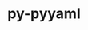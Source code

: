 ---
title: "py-pyyaml"
layout: cache
categories: [package, develop-2025-05-18]
meta: {"compilers": ["none"], "num_specs": 28, "num_specs_by_stack": {"data-vis-sdk": 1, "developer-tools-aarch64-linux-gnu": 1, "developer-tools-darwin": 1, "developer-tools-x86_64_v3-linux-gnu": 1, "e4s": 6, "e4s-neoverse-v2": 2, "e4s-oneapi": 3, "e4s-rocm-external": 1, "hep": 1, "ml-darwin-aarch64-mps": 3, "ml-linux-aarch64-cpu": 4, "ml-linux-aarch64-cuda": 4, "ml-linux-x86_64-cpu": 4, "ml-linux-x86_64-cuda": 4, "ml-linux-x86_64-rocm": 3, "radiuss": 2, "root": 28}, "oss": ["centos7", "rhel8", "sequoia", "ubuntu18.04", "ubuntu20.04", "ubuntu22.04", "ubuntu24.04"], "platforms": ["darwin", "linux"], "stacks": ["data-vis-sdk", "developer-tools-aarch64-linux-gnu", "developer-tools-darwin", "developer-tools-x86_64_v3-linux-gnu", "e4s", "e4s-neoverse-v2", "e4s-oneapi", "e4s-rocm-external", "hep", "ml-darwin-aarch64-mps", "ml-linux-aarch64-cpu", "ml-linux-aarch64-cuda", "ml-linux-x86_64-cpu", "ml-linux-x86_64-cuda", "ml-linux-x86_64-rocm", "radiuss", "root"], "targets": ["aarch64", "neoverse_v2", "x86_64_v3"], "versions": ["6.0.2"]}
spec_details: [{"compiler": "none", "hash": "3bz4yrxkxwmouecrm5sgs7ojphrkl6fj", "os": "ubuntu22.04", "platform": "linux", "size": "-", "stacks": ["e4s", "e4s-rocm-external", "root"], "target": "x86_64_v3", "variants": ["build_system=python_pip", "+libyaml"], "versions": ["6.0.2"]}, {"compiler": "none", "hash": "3csnsznh3oiuoiq7aafgdzd7jgmoebre", "os": "ubuntu22.04", "platform": "linux", "size": "-", "stacks": ["e4s-oneapi", "root"], "target": "x86_64_v3", "variants": ["build_system=python_pip", "+libyaml"], "versions": ["6.0.2"]}, {"compiler": "none", "hash": "4q7syxgzgbktyvzwwcnxg7nz53365xn3", "os": "ubuntu24.04", "platform": "linux", "size": "-", "stacks": ["ml-linux-aarch64-cpu", "ml-linux-aarch64-cuda", "root"], "target": "aarch64", "variants": ["build_system=python_pip", "+libyaml"], "versions": ["6.0.2"]}, {"compiler": "none", "hash": "54svqbdo723cjtihs3jf6mgisktv7zos", "os": "centos7", "platform": "linux", "size": "-", "stacks": ["developer-tools-x86_64_v3-linux-gnu", "root"], "target": "x86_64_v3", "variants": ["build_system=python_pip", "+libyaml"], "versions": ["6.0.2"]}, {"compiler": "none", "hash": "6czfnvrcfisr6zxdisncrjr6q2bvnjtp", "os": "ubuntu18.04", "platform": "linux", "size": "-", "stacks": ["radiuss", "root"], "target": "x86_64_v3", "variants": ["build_system=python_pip", "+libyaml"], "versions": ["6.0.2"]}, {"compiler": "none", "hash": "72sapwrxctpgiv6g3dmxwxmbbtagyhui", "os": "sequoia", "platform": "darwin", "size": "-", "stacks": ["ml-darwin-aarch64-mps", "root"], "target": "aarch64", "variants": ["build_system=python_pip", "+libyaml"], "versions": ["6.0.2"]}, {"compiler": "none", "hash": "ds6h55bswheqw2iuk6cnr4vinjdcd6r4", "os": "ubuntu24.04", "platform": "linux", "size": "-", "stacks": ["ml-linux-aarch64-cpu", "ml-linux-aarch64-cuda", "root"], "target": "aarch64", "variants": ["build_system=python_pip", "+libyaml"], "versions": ["6.0.2"]}, {"compiler": "none", "hash": "duamyknfl6rxuv2vjsgrn66hqhqb4dr7", "os": "ubuntu22.04", "platform": "linux", "size": "-", "stacks": ["e4s-neoverse-v2", "root"], "target": "neoverse_v2", "variants": ["build_system=python_pip", "+libyaml"], "versions": ["6.0.2"]}, {"compiler": "none", "hash": "dud2eq4ealv2qf6q4lgujirkdvlu3vtm", "os": "ubuntu22.04", "platform": "linux", "size": "-", "stacks": ["e4s", "root"], "target": "x86_64_v3", "variants": ["build_system=python_pip", "+libyaml"], "versions": ["6.0.2"]}, {"compiler": "none", "hash": "gr5ac2lzu35vo52q77ov4pezmgvaxmas", "os": "ubuntu22.04", "platform": "linux", "size": "-", "stacks": ["e4s", "root"], "target": "x86_64_v3", "variants": ["build_system=python_pip", "+libyaml"], "versions": ["6.0.2"]}, {"compiler": "none", "hash": "kw6kramlcw6duinur5jstjlj7xergtzb", "os": "ubuntu24.04", "platform": "linux", "size": "-", "stacks": ["ml-linux-x86_64-cpu", "ml-linux-x86_64-cuda", "ml-linux-x86_64-rocm", "root"], "target": "x86_64_v3", "variants": ["build_system=python_pip", "+libyaml"], "versions": ["6.0.2"]}, {"compiler": "none", "hash": "l54pmmcna2q3pq5qitgbxoummrove2ln", "os": "rhel8", "platform": "linux", "size": "-", "stacks": ["developer-tools-aarch64-linux-gnu", "root"], "target": "aarch64", "variants": ["build_system=python_pip", "+libyaml"], "versions": ["6.0.2"]}, {"compiler": "none", "hash": "lkttes6naoo66bgttgpc6ms2mic4772r", "os": "ubuntu22.04", "platform": "linux", "size": "-", "stacks": ["e4s", "root"], "target": "x86_64_v3", "variants": ["build_system=python_pip", "+libyaml"], "versions": ["6.0.2"]}, {"compiler": "none", "hash": "m72l6cwzrckewtkd5feyodxjc62hois6", "os": "ubuntu24.04", "platform": "linux", "size": "-", "stacks": ["ml-linux-x86_64-cpu", "ml-linux-x86_64-cuda", "ml-linux-x86_64-rocm", "root"], "target": "x86_64_v3", "variants": ["build_system=python_pip", "+libyaml"], "versions": ["6.0.2"]}, {"compiler": "none", "hash": "nmb5unvjlgrsjmrcexqpmvfxitsktias", "os": "sequoia", "platform": "darwin", "size": "-", "stacks": ["developer-tools-darwin", "ml-darwin-aarch64-mps", "root"], "target": "aarch64", "variants": ["build_system=python_pip", "+libyaml"], "versions": ["6.0.2"]}, {"compiler": "none", "hash": "ovtdiyesv6jdmjq7ikwfnbmjcsr3f6wv", "os": "ubuntu24.04", "platform": "linux", "size": "-", "stacks": ["ml-linux-x86_64-cpu", "ml-linux-x86_64-cuda", "root"], "target": "x86_64_v3", "variants": ["build_system=python_pip", "+libyaml"], "versions": ["6.0.2"]}, {"compiler": "none", "hash": "ql3nsssz7oxcidjc2cg773mctgrcz62v", "os": "ubuntu22.04", "platform": "linux", "size": "-", "stacks": ["e4s-oneapi", "root"], "target": "x86_64_v3", "variants": ["build_system=python_pip", "+libyaml"], "versions": ["6.0.2"]}, {"compiler": "none", "hash": "qxxni4fpzj4us7tk5ipi2zcq445frk22", "os": "sequoia", "platform": "darwin", "size": "-", "stacks": ["ml-darwin-aarch64-mps", "root"], "target": "aarch64", "variants": ["build_system=python_pip", "+libyaml"], "versions": ["6.0.2"]}, {"compiler": "none", "hash": "sfy4palqutdzzeqk7szh2supp5oibo3b", "os": "ubuntu22.04", "platform": "linux", "size": "-", "stacks": ["e4s-neoverse-v2", "root"], "target": "neoverse_v2", "variants": ["build_system=python_pip", "+libyaml"], "versions": ["6.0.2"]}, {"compiler": "none", "hash": "snegclurfjjv7doaed3h6yh46hnhgg3m", "os": "ubuntu24.04", "platform": "linux", "size": "-", "stacks": ["ml-linux-aarch64-cpu", "ml-linux-aarch64-cuda", "root"], "target": "aarch64", "variants": ["build_system=python_pip", "+libyaml"], "versions": ["6.0.2"]}, {"compiler": "none", "hash": "txm27pzqdvsjb7x5v7dh2fvbyzz5nxap", "os": "ubuntu24.04", "platform": "linux", "size": "-", "stacks": ["ml-linux-aarch64-cpu", "ml-linux-aarch64-cuda", "root"], "target": "aarch64", "variants": ["build_system=python_pip", "+libyaml"], "versions": ["6.0.2"]}, {"compiler": "none", "hash": "u3nk7yxyqpxftwhwxrepgrxzxpc6ysof", "os": "ubuntu18.04", "platform": "linux", "size": "-", "stacks": ["radiuss", "root"], "target": "x86_64_v3", "variants": ["build_system=python_pip", "+libyaml"], "versions": ["6.0.2"]}, {"compiler": "none", "hash": "ugp4jtjfumtd45lhg5zse34fzxrlv6nw", "os": "ubuntu22.04", "platform": "linux", "size": "-", "stacks": ["e4s", "root"], "target": "x86_64_v3", "variants": ["build_system=python_pip", "+libyaml"], "versions": ["6.0.2"]}, {"compiler": "none", "hash": "vzdflroy6ondekfhnevppefqh5mgx7vv", "os": "ubuntu22.04", "platform": "linux", "size": "-", "stacks": ["e4s", "root"], "target": "x86_64_v3", "variants": ["build_system=python_pip", "+libyaml"], "versions": ["6.0.2"]}, {"compiler": "none", "hash": "x3zin3d7mdtofxajzt6jmee75sdnckdv", "os": "ubuntu20.04", "platform": "linux", "size": "-", "stacks": ["data-vis-sdk", "root"], "target": "x86_64_v3", "variants": ["build_system=python_pip", "+libyaml"], "versions": ["6.0.2"]}, {"compiler": "none", "hash": "y6izxqo6fbvoexkwquomglmnrfyebg5o", "os": "ubuntu22.04", "platform": "linux", "size": "-", "stacks": ["hep", "root"], "target": "x86_64_v3", "variants": ["build_system=python_pip", "+libyaml"], "versions": ["6.0.2"]}, {"compiler": "none", "hash": "zipdjzewlm7e6u3lvukvw3ihusm2ve37", "os": "ubuntu22.04", "platform": "linux", "size": "-", "stacks": ["e4s-oneapi", "root"], "target": "x86_64_v3", "variants": ["build_system=python_pip", "+libyaml"], "versions": ["6.0.2"]}, {"compiler": "none", "hash": "zqamhgqijmr3yvwacd2oio3miq42fxm3", "os": "ubuntu24.04", "platform": "linux", "size": "-", "stacks": ["ml-linux-x86_64-cpu", "ml-linux-x86_64-cuda", "ml-linux-x86_64-rocm", "root"], "target": "x86_64_v3", "variants": ["build_system=python_pip", "+libyaml"], "versions": ["6.0.2"]}]
---
